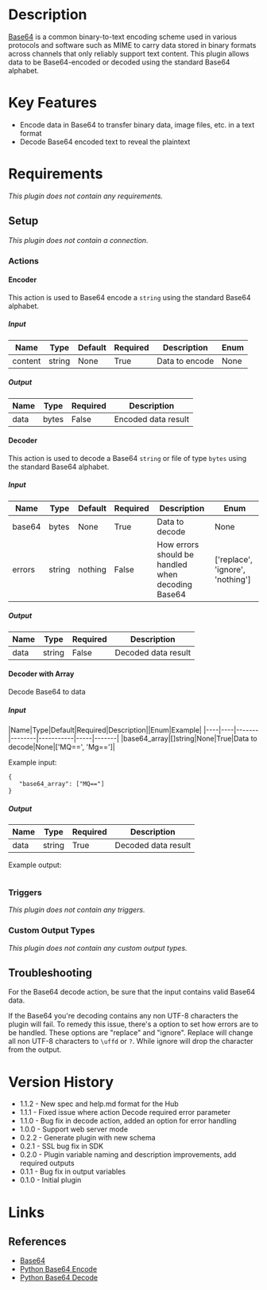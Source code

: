 # Description

[Base64](https://en.wikipedia.org/wiki/Base64) is a common binary-to-text encoding scheme used in various protocols and software such as MIME to carry data stored in binary formats across channels that only reliably support text content. This plugin allows data to be Base64-encoded or decoded using the standard Base64 alphabet.

# Key Features

* Encode data in Base64 to transfer binary data, image files, etc. in a text format
* Decode Base64 encoded text to reveal the plaintext

# Requirements

_This plugin does not contain any requirements._



## Setup

_This plugin does not contain a connection._



### Actions

#### Encoder

This action is used to Base64 encode a `string` using the standard Base64 alphabet.

##### Input

|Name|Type|Default|Required|Description|Enum|
|----|----|-------|--------|-----------|----|
|content|string|None|True|Data to encode|None|None|

##### Output

|Name|Type|Required|Description|
|----|----|--------|-----------|
|data|bytes|False|Encoded data result|

#### Decoder

This action is used to decode a Base64 `string` or file of type `bytes` using the standard Base64 alphabet.

##### Input

|Name|Type|Default|Required|Description|Enum|
|----|----|-------|--------|-----------|----|
|base64|bytes|None|True|Data to decode|None|
|errors|string|nothing|False|How errors should be handled when decoding Base64|['replace', 'ignore', 'nothing']|

##### Output

|Name|Type|Required|Description|
|----|----|--------|-----------|
|data|string|False|Decoded data result|

#### Decoder with Array

Decode Base64 to data

##### Input

|Name|Type|Default|Required|Description||Enum|Example|
|----|----|-------|--------|-----------|-----|-------|
|base64_array|[]string|None|True|Data to decode|None|['MQ==', 'Mg==']|

Example input:

```
{
   "base64_array": ["MQ=="]
}
```

##### Output

|Name|Type|Required|Description|
|----|----|--------|-----------|
|data|string|True|Decoded data result|

Example output:

```
```



### Triggers

_This plugin does not contain any triggers._

### Custom Output Types

_This plugin does not contain any custom output types._

## Troubleshooting

For the Base64 decode action, be sure that the input contains valid Base64 data.

If the Base64 you're decoding contains any non UTF-8 characters the plugin will fail. To remedy this issue, there's a
option to set how errors are to be handled. These options are "replace" and "ignore". Replace will change all non UTF-8
characters to `\uffd` or `?`. While ignore will drop the character from the output.

# Version History

* 1.1.2 - New spec and help.md format for the Hub
* 1.1.1 - Fixed issue where action Decode required error parameter
* 1.1.0 - Bug fix in decode action, added an option for error handling
* 1.0.0 - Support web server mode
* 0.2.2 - Generate plugin with new schema
* 0.2.1 - SSL bug fix in SDK
* 0.2.0 - Plugin variable naming and description improvements, add required outputs
* 0.1.1 - Bug fix in output variables
* 0.1.0 - Initial plugin

# Links

## References

* [Base64](https://en.wikipedia.org/wiki/Base64)
* [Python Base64 Encode](https://docs.python.org/2/library/base64.html#base64.standard_b64encode)
* [Python Base64 Decode](https://docs.python.org/2/library/base64.html#base64.standard_b64decode)

